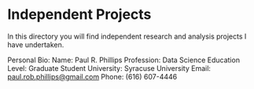 # Independent Projects

In this directory you will find independent research and analysis projects I have undertaken. 

Personal Bio:
Name: Paul R. Phillips
Profession: Data Science
Education Level: Graduate Student
University: Syracuse University
Email: paul.rob.phillips@gmail.com
Phone: (616) 607-4446
